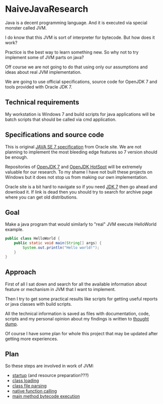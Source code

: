 # NaiveJavaResearch

Java is a decent programming language. And it is executed via special monster called JVM.

I do know that this JVM is sort of interpreter for bytecode. But how does it work?

Practice is the best way to learn something new. So why not to try implement some of JVM parts on java?

Off course we are not going to do that using only our assumptions and ideas about real JVM implementation.

We are going to use official specifications, source code for OpenJDK 7 and tools provided with Oracle JDK 7.

## Technical requirements

My workstation is Windows 7 and build scripts for java applications will be batch scripts that should be called via cmd application.

## Specifications and source code

This is original [JAVA SE 7 specification](https://docs.oracle.com/javase/specs/jvms/se7/html/index.html) from Oracle site. We are not planning to implement the most bleeding edge features so 7 version should be enough.

Repositories of [OpenJDK 7](https://github.com/openjdk-mirror/jdk7u-jdk) and [OpenJDK HotSpot](https://github.com/openjdk-mirror/jdk7u-hotspot) will be extremely valuable for our research. To my shame I have not built these projects on Windows but it does not stop us from making our own implementation.

Oracle site is a bit hard to navigate so if you need [JDK 7](http://www.oracle.com/technetwork/java/javase/downloads/java-archive-downloads-javase7-521261.html#jdk-7u80-oth-JPR) then go ahead and download it. If link is dead then you should try to search for archive page where you can get old distributions.

## Goal

Make a java program that would similarly to "real" JVM execute HelloWorld example.

```java
public class HelloWorld {
	public static void main(String[] args) {
		System.out.println("Hello world!");
	}
}
```

## Approach

First of all I sat down and search for all the available information about feature or mechanism in JVM that I want to implement.

Then I try to get some practical results like scripts for getting useful reports or java classes with build scripts.

All the technical information is saved as files with documentation, code, scripts and my personal opinion about my findings is written to [thought dump](ThoughtDump.md).

Of course I have some plan for whole this project that may be updated after getting more experiences.

## Plan

So these steps are involved in work of JVM:

 * [startup](JVMStartup/README.md) (and resource preparation???)
 * [class loading](ClassLoading/README.md)
 * [class file parsing](ClassFileParsing/README.md)
 * [native function calling](NativeFunctionCalling/README.md)
 * [main method bytecode execution](Interpeter/README.md)
